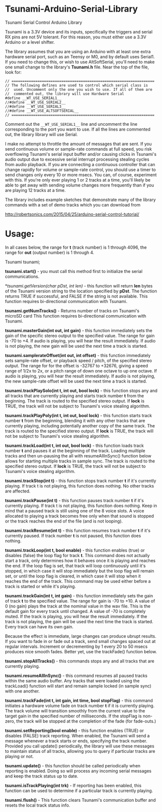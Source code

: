 Tsunami-Arduino-Serial-Library
==================================

Tsunami Serial Control Arduino Library

Tsunami is a 3.3V device and its inputs, specifically the triggers and serial RX
pins are not 5V tolerant. For this reason, you must either use a 3.3V Arduino or
a level shifter.

The library assumes that you are using an Arduino with at least one extra hardware
serial port, such as an Teensy or M0, and by default uses Serial1. If you need to
change this, or wish to use AltSoftSerial, you'll need to make one small change to
the library's **Tsunami.h** file. Near the top of the file, look for:

```
// ==================================================================
// The following defines are used to control which serial class is
//  used. Uncomment only the one you wish to use. If all of them are
//  commented out, the library will use Hardware Serial
#define __WT_USE_SERIAL1__
//#define __WT_USE_SERIAL2__
//#define __WT_USE_SERIAL3__
//#define __WT_USE_ALTSOFTSERIAL__
// ==================================================================
```

Comment out the `__WT_USE_SERIAL1__` line and uncomment the line corresponding
to the port you want to use. If all the lines are commented out, the library
library will use Serial.

I make no attempt to throttle the amount of messages that are sent. If you send
continuous volume or sample-rate commands at full speed, you risk overflowing
Tsunami's serial input buffer and/or causing clicks in Tsunami's audio output
due to excessive serial interrupt processing stealing cycles from audio playback.
If you are connecting a continuous controller that can change rapidly for volume
or sample-rate control, you should use a timer to send changes only every 10 or
more msecs. You can, of course, experiment with this. If you're only ever playing
1 or 2 tracks at a time, you'll likely be able to get away with sending volume
changes more frequently than if you are playing 12 tracks at a time.

The library includes example sketches that demonstrate many of the library
commands with a set of demo tracks which you can download from

http://robertsonics.com/2015/04/25/arduino-serial-control-tutorial/

Usage:
======

In all cases below, the range for **t** (track number) is 1 through 4096, the range
for **out** (output number) is 1 through 4.

Tsunami tsunami;

**tsunami.start()** - you must call this method first to initialize the serial
  communications.

**tsunami.getVersion(char *pDst, int len)** - this function will return **len** bytes of
  the Tsunami version string to the location specified by **pDst**. The function
  returns TRUE if successful, and FALSE if the string is not available. This
  function requires bi-directional communication with Tsunami.

**tsunami.getNumTracks()** - Returns number of tracks on Tsunami's microSD card
  This function requires bi-directional communication with Tsunami.

**tsunami.masterGain(int out, int gain)** - this function immediately sets the gain of the
  specific stereo output to the specified value. The range for gain is -70 to +4. If
  audio is playing, you will hear the result immediately. If audio is not playing,
  the new gain will be used the next time a track is started.

**tsunami.samplerateOffset(int out, int offset)** - this function immediately sets sample-rate offset,
  or playback speed / pitch, of the specified stereo output. The range for
  for the offset is -32767 to +32676, giving a speed range of 1/2x to 2x, or a
  pitch range of down one octave to up one octave. If audio is playing, you will
  hear the result immediately. If audio is not playing, the new sample-rate offset
  will be used the next time a track is started.

**tsunami.trackPlaySolo(int t, int out, bool lock)** - this function stops any and all tracks
  that are currently playing and starts track number **t** from the beginning. The track is
  routed to the specified stereo output. If **lock** is TRUE, the track will not be subject to
  Tsunami's voice stealing algorithm.

**tsunami.trackPlayPoly(int t, int out, bool lock)** - this function starts track number
  **t** from the beginning, blending it with any other tracks that are currently playing,
  including potentially another copy of the same track. The track is routed to the specified
  stereo output. If **lock** is TRUE, the track will not be subject to Tsunami's voice stealing
  algorithm.
  
**tsunami.trackLoad(int t, int out, bool lock)** - this function loads track number **t**
  and pauses it at the beginning of the track. Loading muiltiple tracks and then un-pausing
  the all with resumeAllInSync() function below allows for starting multiple tracks in
  sample sync. The track is routed to the specified stereo output. If **lock** is TRUE, the
  track will not be subject to Tsunami's voice stealing algorithm.
  
**tsunami.trackStop(int t)** - this function stops track number **t** if it's currently
  playing. If track t is not playing, this function does nothing. No other
  tracks are affected.
  
**tsunami.trackPause(int t)** - this function pauses track number **t** if it's currently
  playing. If track t is not playing, this function does nothing. Keep in mind
  that a paused track is still using one of the 8 voice slots. A voice allocated
  to playing a track becomes free only when that sound is stopped or the track
  reaches the end of the file (and is not looping).
  
**tsunami.trackResume(int t)** - this function resumes track number **t** if it's currently
  paused. If track number **t** is not paused, this function does nothing.
  
**tsunami.trackLoop(int t, bool enable)** - this function enables (true) or disables
  (false) the loop flag for track **t**. This command does not actually start a track,
  only determines how it behaves once it is playing and reaches the end. If the
  loop flag is set, that track will loop continuously until it's stopped, in which
  case it will stop immediately but the loop flag will remain set, or until the loop
  flag is cleared, in which case it will stop when it reaches the end of the track.
  This command may be used either before a track is started or while it's playing.
  
**tsunami.trackGain(int t, int gain)** - this function immediately sets the gain of
  track **t** to the specified value. The range for gain is -70 to +10. A value of
  0 (no gain) plays the track at the nominal value in the wav file. This is the
  default gain for every track until changed. A value of -70 is completely
  muted. If the track is playing, you will hear the result immediately. If the
  track is not playing, the gain will be used the next time the track is started.
  Every track can have its own gain.
  
  Because the effect is immediate, large changes can produce ubrupt results. If
  you want to fade in or fade out a track, send small changes spaced out at regular
  intervals. Increment or decrementing by 1 every 20 to 50 msecs produces nice
  smooth fades. Better yet, use the trackFade() function below.
  
**tsunami.stopAllTracks()** - this commands stops any and all tracks that are currently
  playing.
  
**tsunami.resumeAllInSync()** - this command resumes all paused tracks within the same
  audio buffer. Any tracks that were loaded using the trackLoad() function will start
  and remain sample locked (in sample sync) with one another.

**tsunami.trackFade(int t, int gain, int time, bool stopFlag)** - this command initiates
  a hardware volume fade on track number **t** if it is currently playing. The track
  volume will transition smoothly from the current value to the target gain in the
  specified number of milliseconds. If the stopFlag is non-zero, the track will be
  stopped at the completion of the fade (for fade-outs.)
  
**tsunami.setReporting(bool enable)** - this function enables (TRUE) or disables
  (FALSE) track reporting. When enabled, the Tsunami will send a message whenever
  a track starts or ends, specifying the track number. Provided you call update()
  periodically, the library will use these messages to maintain status of all tracks,
  allowing you to query if particular tracks are playing or not.
  
**tsunami.update()** - this function should be called periodically when reporting is
  enabled. Doing so will process any incoming serial messages and keep the track status
  up to date.

**tsunami.isTrackPlaying(int trk)** - If reporting has been enabled, this function can be
  used to determine if a particular track is currently playing.

**tsunami.flush()** - This function clears Tsunami's communication buffer and resets
  the local track status info.



  
